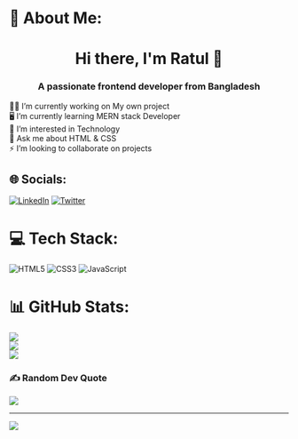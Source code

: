# 💫 About Me:

<h1 align="center"> Hi there, I'm Ratul 👋</h1>
<h3 align="center">A passionate frontend developer from Bangladesh</h3>

👷‍♂️ I’m currently working on My own project<br>🖥 I’m currently learning MERN stack Developer<br>🤝 I’m interested in Technology<br>💬 Ask me about HTML & CSS<br>⚡ I’m looking to collaborate on projects


## 🌐 Socials:
[![LinkedIn](https://img.shields.io/badge/LinkedIn-%230077B5.svg?logo=linkedin&logoColor=white)](https://linkedin.com/in/https://www.linkedin.com/in/ratulraihanrobin) [![Twitter](https://img.shields.io/badge/Twitter-%231DA1F2.svg?logo=Twitter&logoColor=white)](https://twitter.com/https://twitter.com/ratulraihan404) 

# 💻 Tech Stack:
![HTML5](https://img.shields.io/badge/html5-%23E34F26.svg?style=flat&logo=html5&logoColor=white) ![CSS3](https://img.shields.io/badge/css3-%231572B6.svg?style=flat&logo=css3&logoColor=white) ![JavaScript](https://img.shields.io/badge/javascript-%23323330.svg?style=flat&logo=javascript&logoColor=%23F7DF1E)
# 📊 GitHub Stats:
![](https://github-readme-stats.vercel.app/api?username=ratulraihanrobin&theme=radical&hide_border=true&include_all_commits=false&count_private=false)<br/>
![](https://github-readme-streak-stats.herokuapp.com/?user=ratulraihanrobin&theme=radical&hide_border=true)<br/>
![](https://github-readme-stats.vercel.app/api/top-langs/?username=ratulraihanrobin&theme=radical&hide_border=true&include_all_commits=false&count_private=false&layout=compact)

### ✍️ Random Dev Quote
![](https://quotes-github-readme.vercel.app/api?type=horizontal&theme=radical)

---
[![](https://visitcount.itsvg.in/api?id=ratulraihanrobin&icon=0&color=0)](https://visitcount.itsvg.in)

<!-- Proudly created with GPRM ( https://gprm.itsvg.in ) -->
